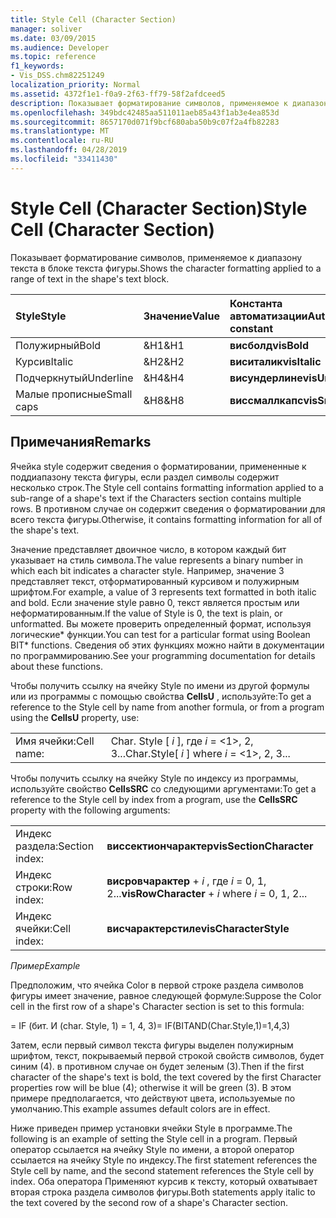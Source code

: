 ```yaml
---
title: Style Cell (Character Section)
manager: soliver
ms.date: 03/09/2015
ms.audience: Developer
ms.topic: reference
f1_keywords:
- Vis_DSS.chm82251249
localization_priority: Normal
ms.assetid: 4372f1e1-f0a9-2f63-ff79-58f2afdceed5
description: Показывает форматирование символов, применяемое к диапазону текста в блоке текста фигуры.
ms.openlocfilehash: 349bdc42485aa511011aeb85a43f1ab3e4ea853d
ms.sourcegitcommit: 8657170d071f9bcf680aba50b9c07f2a4fb82283
ms.translationtype: MT
ms.contentlocale: ru-RU
ms.lasthandoff: 04/28/2019
ms.locfileid: "33411430"
---
```

# <a name="style-cell-character-section"></a><span data-ttu-id="775d4-103">Style Cell (Character Section)</span><span class="sxs-lookup"><span data-stu-id="775d4-103">Style Cell (Character Section)</span></span>

<span data-ttu-id="775d4-104">Показывает форматирование символов, применяемое к диапазону текста в блоке текста фигуры.</span><span class="sxs-lookup"><span data-stu-id="775d4-104">Shows the character formatting applied to a range of text in the shape's text block.</span></span>
  
|<span data-ttu-id="775d4-105">**Style**</span><span class="sxs-lookup"><span data-stu-id="775d4-105">**Style**</span></span>|<span data-ttu-id="775d4-106">**Значение**</span><span class="sxs-lookup"><span data-stu-id="775d4-106">**Value**</span></span>|<span data-ttu-id="775d4-107">**Константа автоматизации**</span><span class="sxs-lookup"><span data-stu-id="775d4-107">**Automation constant**</span></span>|
|:-----|:-----|:-----|
| <span data-ttu-id="775d4-108">Полужирный</span><span class="sxs-lookup"><span data-stu-id="775d4-108">Bold</span></span>  <br/> | <span data-ttu-id="775d4-109">&amp;H1</span><span class="sxs-lookup"><span data-stu-id="775d4-109">&amp;H1</span></span>  <br/> |<span data-ttu-id="775d4-110">**висболд**</span><span class="sxs-lookup"><span data-stu-id="775d4-110">**visBold**</span></span> <br/> |
| <span data-ttu-id="775d4-111">Курсив</span><span class="sxs-lookup"><span data-stu-id="775d4-111">Italic</span></span>  <br/> | <span data-ttu-id="775d4-112">&amp;H2</span><span class="sxs-lookup"><span data-stu-id="775d4-112">&amp;H2</span></span>  <br/> |<span data-ttu-id="775d4-113">**виситалик**</span><span class="sxs-lookup"><span data-stu-id="775d4-113">**visItalic**</span></span> <br/> |
| <span data-ttu-id="775d4-114">Подчеркнутый</span><span class="sxs-lookup"><span data-stu-id="775d4-114">Underline</span></span>  <br/> | <span data-ttu-id="775d4-115">&amp;H4</span><span class="sxs-lookup"><span data-stu-id="775d4-115">&amp;H4</span></span>  <br/> |<span data-ttu-id="775d4-116">**висундерлине**</span><span class="sxs-lookup"><span data-stu-id="775d4-116">**visUnderLine**</span></span> <br/> |
| <span data-ttu-id="775d4-117">Малые прописные</span><span class="sxs-lookup"><span data-stu-id="775d4-117">Small caps</span></span>  <br/> | <span data-ttu-id="775d4-118">&amp;H8</span><span class="sxs-lookup"><span data-stu-id="775d4-118">&amp;H8</span></span>  <br/> |<span data-ttu-id="775d4-119">**виссмаллкапс**</span><span class="sxs-lookup"><span data-stu-id="775d4-119">**visSmallCaps**</span></span> <br/> |
   
## <a name="remarks"></a><span data-ttu-id="775d4-120">Примечания</span><span class="sxs-lookup"><span data-stu-id="775d4-120">Remarks</span></span>

<span data-ttu-id="775d4-121">Ячейка style содержит сведения о форматировании, примененные к поддиапазону текста фигуры, если раздел символы содержит несколько строк.</span><span class="sxs-lookup"><span data-stu-id="775d4-121">The Style cell contains formatting information applied to a sub-range of a shape's text if the Characters section contains multiple rows.</span></span> <span data-ttu-id="775d4-122">В противном случае он содержит сведения о форматировании для всего текста фигуры.</span><span class="sxs-lookup"><span data-stu-id="775d4-122">Otherwise, it contains formatting information for all of the shape's text.</span></span>
  
<span data-ttu-id="775d4-123">Значение представляет двоичное число, в котором каждый бит указывает на стиль символа.</span><span class="sxs-lookup"><span data-stu-id="775d4-123">The value represents a binary number in which each bit indicates a character style.</span></span> <span data-ttu-id="775d4-124">Например, значение 3 представляет текст, отформатированный курсивом и полужирным шрифтом.</span><span class="sxs-lookup"><span data-stu-id="775d4-124">For example, a value of 3 represents text formatted in both italic and bold.</span></span> <span data-ttu-id="775d4-125">Если значение style равно 0, текст является простым или неформатированным.</span><span class="sxs-lookup"><span data-stu-id="775d4-125">If the value of Style is 0, the text is plain, or unformatted.</span></span> <span data-ttu-id="775d4-126">Вы можете проверить определенный формат, используя логические\* функции.</span><span class="sxs-lookup"><span data-stu-id="775d4-126">You can test for a particular format using Boolean BIT\* functions.</span></span> <span data-ttu-id="775d4-127">Сведения об этих функциях можно найти в документации по программированию.</span><span class="sxs-lookup"><span data-stu-id="775d4-127">See your programming documentation for details about these functions.</span></span>
  
<span data-ttu-id="775d4-128">Чтобы получить ссылку на ячейку Style по имени из другой формулы или из программы с помощью свойства **CellsU** , используйте:</span><span class="sxs-lookup"><span data-stu-id="775d4-128">To get a reference to the Style cell by name from another formula, or from a program using the **CellsU** property, use:</span></span> 
  
|||
|:-----|:-----|
| <span data-ttu-id="775d4-129">Имя ячейки:</span><span class="sxs-lookup"><span data-stu-id="775d4-129">Cell name:</span></span>  <br/> | <span data-ttu-id="775d4-130">Char. Style [ *i* ], где *i* = <1>, 2, 3...</span><span class="sxs-lookup"><span data-stu-id="775d4-130">Char.Style[  *i*  ]            where  *i*  = <1>, 2, 3...</span></span>  <br/> |
   
<span data-ttu-id="775d4-131">Чтобы получить ссылку на ячейку Style по индексу из программы, используйте свойство **CellsSRC** со следующими аргументами:</span><span class="sxs-lookup"><span data-stu-id="775d4-131">To get a reference to the Style cell by index from a program, use the **CellsSRC** property with the following arguments:</span></span> 
  
|||
|:-----|:-----|
| <span data-ttu-id="775d4-132">Индекс раздела:</span><span class="sxs-lookup"><span data-stu-id="775d4-132">Section index:</span></span>  <br/> |<span data-ttu-id="775d4-133">**виссектиончарактер**</span><span class="sxs-lookup"><span data-stu-id="775d4-133">**visSectionCharacter**</span></span> <br/> |
| <span data-ttu-id="775d4-134">Индекс строки:</span><span class="sxs-lookup"><span data-stu-id="775d4-134">Row index:</span></span>  <br/> |<span data-ttu-id="775d4-135">**висровчарактер** +  *i* , где *i* = 0, 1, 2...</span><span class="sxs-lookup"><span data-stu-id="775d4-135">**visRowCharacter** +  *i*            where  *i*  = 0, 1, 2...</span></span>  <br/> |
| <span data-ttu-id="775d4-136">Индекс ячейки:</span><span class="sxs-lookup"><span data-stu-id="775d4-136">Cell index:</span></span>  <br/> |<span data-ttu-id="775d4-137">**висчарактерстиле**</span><span class="sxs-lookup"><span data-stu-id="775d4-137">**visCharacterStyle**</span></span> <br/> |
   
 <span data-ttu-id="775d4-138">*Пример*</span><span class="sxs-lookup"><span data-stu-id="775d4-138">*Example*</span></span> 
  
<span data-ttu-id="775d4-139">Предположим, что ячейка Color в первой строке раздела символов фигуры имеет значение, равное следующей формуле:</span><span class="sxs-lookup"><span data-stu-id="775d4-139">Suppose the Color cell in the first row of a shape's Character section is set to this formula:</span></span>
  
<span data-ttu-id="775d4-140">= IF (бит. И (char. Style, 1) = 1, 4, 3)</span><span class="sxs-lookup"><span data-stu-id="775d4-140">= IF(BITAND(Char.Style,1)=1,4,3)</span></span>
  
<span data-ttu-id="775d4-141">Затем, если первый символ текста фигуры выделен полужирным шрифтом, текст, покрываемый первой строкой свойств символов, будет синим (4). в противном случае он будет зеленым (3).</span><span class="sxs-lookup"><span data-stu-id="775d4-141">Then if the first character of the shape's text is bold, the text covered by the first Character properties row will be blue (4); otherwise it will be green (3).</span></span> <span data-ttu-id="775d4-142">В этом примере предполагается, что действуют цвета, используемые по умолчанию.</span><span class="sxs-lookup"><span data-stu-id="775d4-142">This example assumes default colors are in effect.</span></span>
  
<span data-ttu-id="775d4-143">Ниже приведен пример установки ячейки Style в программе.</span><span class="sxs-lookup"><span data-stu-id="775d4-143">The following is an example of setting the Style cell in a program.</span></span> <span data-ttu-id="775d4-144">Первый оператор ссылается на ячейку Style по имени, а второй оператор ссылается на ячейку Style по индексу.</span><span class="sxs-lookup"><span data-stu-id="775d4-144">The first statement references the Style cell by name, and the second statement references the Style cell by index.</span></span> <span data-ttu-id="775d4-145">Оба оператора Применяют курсив к тексту, который охватывает вторая строка раздела символов фигуры.</span><span class="sxs-lookup"><span data-stu-id="775d4-145">Both statements apply italic to the text covered by the second row of a shape's Character section.</span></span>
  

